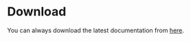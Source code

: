 # Download #

You can always download the latest documentation from [here](https://rift-authenticator-for-windows.googlecode.com/hg/Documentation/RIFT%20Authenticator%20explained.pdf).